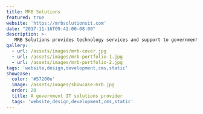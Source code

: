 ```yaml
---
title: MRB Solutions
featured: true
website: 'https://mrbsolutionsit.com'
date: "2017-11-16T09:42:00-08:00"
description: >-
   MRB Solutions provides technology services and support to government organizations. This project involved the design and development of a new website to showcase their services. This website uses Jekyll as a static site generator and Netlify CMS for content management.  
gallery:
  - url: /assets/images/mrb-cover.jpg
  - url: /assets/images/mrb-portfolio-1.jpg
  - url: /assets/images/mrb-portfolio-2.jpg
tags: 'website,design,development,cms,static'
showcase:
  color: '#57200e'
  image: /assets/images/showcase-mrb.jpg
  order: 20
  title: A government IT solutions provider
  tags: 'website,design,development,cms,static'
---
```


